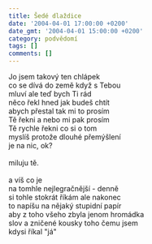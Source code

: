 ```yaml
---
title: Šedé dlaždice
date: '2004-04-01 17:00:00 +0200'
date_gmt: '2004-04-01 15:00:00 +0200'
category: podvědomí
tags: []
comments: []
---
```

<p>Jo jsem takový ten chlápek<br>
co se dívá do země když s Tebou<br>
mluví ale teď bych Ti rád<br>
něco řekl hned jak budeš chtít<br>
abych přestal tak mi to prosím<br>
Tě řekni a nebo mi pak prosím<br>
Tě rychle řekni co si o tom<br>
myslíš protože dlouhé přemýšlení<br>
je na nic, ok?<br>
<br>miluju tě.<br>
<br>a víš co je<br>
na tomhle nejlegračnější - denně<br>
si tohle stokrát říkám ale nakonec<br>
to napíšu na nějaký stupidní papír<br>
aby z toho všeho zbyla jenom hromádka<br>
slov a zničené kousky toho čemu jsem<br>
kdysi říkal "já"</p>
